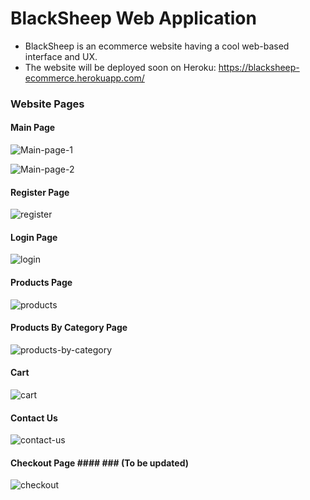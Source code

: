 # BlackSheep Web Application

- BlackSheep is an ecommerce website having a cool web-based interface and UX.
- The website will be deployed soon on Heroku: https://blacksheep-ecommerce.herokuapp.com/

### Website Pages ###
#### Main Page ####
![Main-page-1](https://user-images.githubusercontent.com/72353586/117101570-59662f00-ad2b-11eb-8eaf-08d6b2406e3b.PNG)

![Main-page-2](https://user-images.githubusercontent.com/72353586/117101595-697e0e80-ad2b-11eb-9861-7984c3dbb99e.PNG)

#### Register Page ####
![register](https://user-images.githubusercontent.com/72353586/117101715-afd36d80-ad2b-11eb-89f3-0a19147aaa41.PNG) 

#### Login Page ####
![login](https://user-images.githubusercontent.com/72353586/117101765-c8dc1e80-ad2b-11eb-8370-844e046b8e8c.PNG)

#### Products Page ####
![products](https://user-images.githubusercontent.com/72353586/117101796-d7c2d100-ad2b-11eb-9d82-329c047875e4.PNG)

#### Products By Category Page ####
![products-by-category](https://user-images.githubusercontent.com/72353586/117101832-ead5a100-ad2b-11eb-96f5-b7aad92663c3.PNG)

#### Cart ####
![cart](https://user-images.githubusercontent.com/72353586/117101859-f759f980-ad2b-11eb-9310-54220bcabee1.PNG)

#### Contact Us ####
![contact-us](https://user-images.githubusercontent.com/72353586/117101887-06d94280-ad2c-11eb-9789-987918a3253a.PNG)

#### Checkout Page #### ### (To be updated) ###
![checkout](https://user-images.githubusercontent.com/72353586/117101897-0fca1400-ad2c-11eb-8a45-2ec5da5b94f3.PNG)
